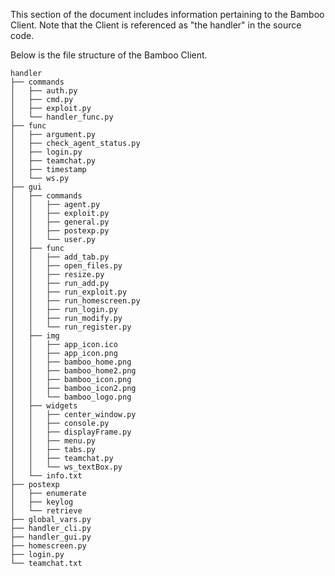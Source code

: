 
This section of the document includes information pertaining to the Bamboo Client. Note that the Client is referenced as "the handler" in the source code.

Below is the file structure of the Bamboo Client.


```
handler
├── commands
│   ├── auth.py
│   ├── cmd.py
│   ├── exploit.py
│   └── handler_func.py
├── func
│   ├── argument.py
│   ├── check_agent_status.py
│   ├── login.py
│   ├── teamchat.py
│   ├── timestamp
│   └── ws.py
├── gui
│   ├── commands
│   │   ├── agent.py
│   │   ├── exploit.py
│   │   ├── general.py
│   │   ├── postexp.py
│   │   └── user.py
│   ├── func
│   │   ├── add_tab.py
│   │   ├── open_files.py
│   │   ├── resize.py
│   │   ├── run_add.py
│   │   ├── run_exploit.py
│   │   ├── run_homescreen.py
│   │   ├── run_login.py
│   │   ├── run_modify.py
│   │   └── run_register.py
│   ├── img
│   │   ├── app_icon.ico
│   │   ├── app_icon.png
│   │   ├── bamboo_home.png
│   │   ├── bamboo_home2.png
│   │   ├── bamboo_icon.png
│   │   ├── bamboo_icon2.png
│   │   └── bamboo_logo.png
│   ├── widgets
│   │   ├── center_window.py
│   │   ├── console.py
│   │   ├── displayFrame.py
│   │   ├── menu.py
│   │   ├── tabs.py
│   │   ├── teamchat.py
│   │   └── ws_textBox.py
│   └── info.txt
├── postexp
│   ├── enumerate
│   ├── keylog
│   └── retrieve
├── global_vars.py
├── handler_cli.py
├── handler_gui.py
├── homescreen.py
├── login.py
└── teamchat.txt
```